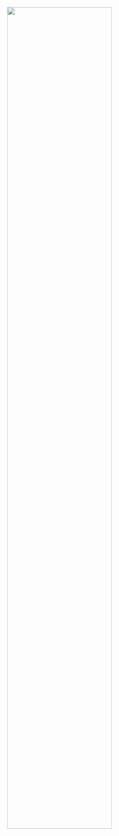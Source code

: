 <p align="center">
  <img src="https://wakatime.com/share/@51c31b4d-a5b0-493a-9dd9-b5f10ade5ea3/9cf80f9a-0707-4f62-b0be-33928663cfb7.svg" width="70%" \>
</p>
